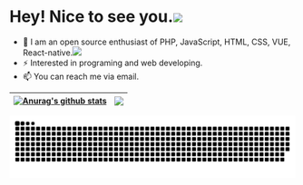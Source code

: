 <h1>Hey! Nice to see you.<img src="https://media.giphy.com/media/mGcNjsfWAjY5AEZNw6/giphy.gif" width="50"></h1>

- 🌱 I am an open source enthusiast of PHP, JavaScript, HTML, CSS, VUE, React-native.<img src="https://media.giphy.com/media/WUlplcMpOCEmTGBtBW/giphy.gif" width="30">
- ⚡ Interested in programing and web developing.
- 📫 You can reach me via email.

| <a href="https://github.com/anuraghazra/github-readme-stats"><img align="center" src="https://github-readme-stats.vercel.app/api?username=isszz&show_icons=true&include_all_commits=true&hide_border=true&theme=transparent" alt="Anurag's github stats" /></a> | <a href="https://github.com/anuraghazra/github-readme-stats"><img align="center" src="https://github-readme-stats.vercel.app/api/top-langs/?username=isszz&layout=compact&hide_border=true&theme=transparent" /></a> |
| ------------- | ------------- |

<picture>
  <source
    media="(prefers-color-scheme: dark)"
    srcset="https://raw.githubusercontent.com/isszz/isszz/output/github-contribution-grid-snake-dark.svg"
  />
  <source
    media="(prefers-color-scheme: light)"
    srcset="https://raw.githubusercontent.com/isszz/isszz/output/github-contribution-grid-snake.svg"
  />
  <img
    alt="github contribution grid snake animation"
    src="https://raw.githubusercontent.com/isszz/isszz/output/github-contribution-grid-snake.svg"
  />
</picture>
